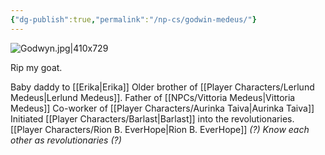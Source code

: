 ```yaml
---
{"dg-publish":true,"permalink":"/np-cs/godwin-medeus/"}
---
```


![Godwyn.jpg|410x729](/img/user/Images/Godwyn.jpg)

Rip my goat.

Baby daddy to [[Erika\|Erika]]
Older brother of [[Player Characters/Lerlund Medeus\|Lerlund Medeus]].
Father of [[NPCs/Vittoria Medeus\|Vittoria Medeus]]
Co-worker of [[Player Characters/Aurinka Taiva\|Aurinka Taiva]]
Initiated [[Player Characters/Barlast\|Barlast]] into the revolutionaries.
[[Player Characters/Rion B. EverHope\|Rion B. EverHope]] *(?) Know each other as revolutionaries (?)* 

